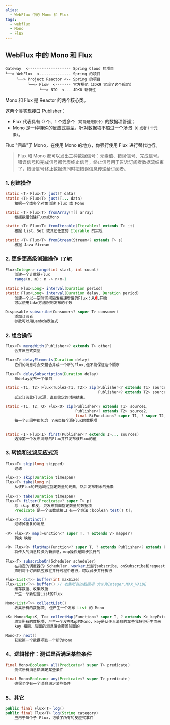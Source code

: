 ```yaml
---
alias: 
  - WebFlux 中的 Mono 和 Flux
tags: 
  - webflux
  - Mono
  - Flux
---
```


## WebFlux 中的 Mono 和 Flux

```
Gateway  <------------------- Spring Cloud 的项目
└──> WebFlux  <-------------- Spring 的项目
     └──> Project Reactor <-- Spring 的项目
          └──> Flow  <------- 官方规范（JDK9 实现了这个规范）
               └──> NIO  <--- JDK8 新特性
```

Mono 和 Flux 是 Reactor 的两个核心类。

这两个类实现接口 Publisher：

- Flux 代表具有 0 个、1 个或多个<small>（可能是无限个）</small>的数据项管道；
- Mono 是一种特殊的反应式类型，针对数据项不超过一个场景<small>（0 或者 1 个元素）</small>。

Flux "涵盖"了 Mono，在使用 Mono 的地方，你强行使用 Flux 进行替代也行。

> Flux 和 Mono 都可以发出三种数据信号：元素值、错误信号、完成信号。错误信号和完成信号都代表终止信号，终止信号用于告诉订阅者数据流结束了，错误信号终止数据流同时把错误信息传递给订阅者。

### 1. 创建操作

```java
static <T> Flux<T> just(T data)
static <T> Flux<T> just(T... data)
    根据一个或多个对象创建 Flux 或 Mono

static <T> Flux<T> fromArray(T[] array)
    根据数组创建Flux或Mono

static <T> Flux<T> fromIterable(Iterable<? extends T> it)
    根据 List、Set 或其它任意的 Iterable 的实现

static <T> Flux<T> fromStream(Stream<? extends T> s)
    根据 Java Stream
```

### 2. 更多更高级创建操作<small>（了解）</small>

```java
Flux<Integer> range(int start, int count)
    创建一个计数器Flux
    range(n, m): n -> n+m-1
  
static Flux<Long> interval(Duration period)
static Flux<Long> interval(Duration delay, Duration period)
    创建一个以一定时间间隔发布递增值的Flux：从0L开始
    可以使用take方法限制发布的个数

Disposable subscribe(Consumer<? super T> consumer)
    添加订阅者
    参数可以用Lambda表达式
```

### 2. 组合操作

```java
Flux<T> mergeWith(Publisher<? extends T> other)
    合并反应式类型

Flux<T> delayElements(Duration delay)
    它们的消息将会交错合并成一个新的Flux,但不能保证这个顺序

Flux<T> delaySubscription(Duration delay)
    每delay发布一个条目

static <T1, T2> Flux<Tuple2<T1, T2>> zip(Publisher<? extends T1> source1, 
                                         Publisher<? extends T2> source2)
    延迟订阅此Flux源，直到给定的时间结束。

static <T1, T2, O> Flux<O> zip(Publisher<? extends T1> source1,
                               Publisher<? extends T2> source2, 
                               final BiFunction<? super T1, ? super T2, ? extends O> combinator)
    每一个元组中都包含 了来自每个源Flux的数据项


static <I> Flux<I> first(Publisher<? extends I>... sources)
    选择第一个发布消息的Flux并只发布该Flux的值
```

### 3. 转换和过滤反应式流

```java
Flux<T> skip(long skipped)
    过滤

Flux<T> skip(Duration timespan)
Flux<T> take(long n)
    从该Flux的开始跳过指定数量的元素，然后发布剩余的元素

Flux<T> take(Duration timespan)
Flux<T> filter(Predicate<? super T> p)
    与 skip 相反，只发布前面指定数量的数据项
    Predicate 是一个函数式接口 有一个方法：boolean test(T t);

Flux<T> distinct()
    过滤掉重复的消息

<V> Flux<V> map(Function<? super T, ? extends V> mapper)
    转换 映射

<R> Flux<R> flatMap(Function<? super T, ? extends Publisher<? extends R>> mapper)
    将传入的消息转换为新消息，map操作是同步执行的

Flux<T> subscribeOn(Scheduler scheduler)
    在指定的调度器的 Scheduler. worker上运行subscribe、onSubscribe和request,
    声明每个订阅都应该在并行线程中进行，可以异步并行执行

Flux<List<T>> buffer(int maxSize)
Flux<List<T>> buffer() // 收集所有的数据项 大小为Integer.MAX_VALUE
    缓存数据、收集数据
    产生一个新包含List的Flux

Mono<List<T>> collectList()
    收集所有的数据项, 但产生一个发布 List 的 Mono

<K> Mono<Map<K, T>> collectMap(Function<? super T, ? extends K> keyExtractor)
    收集所有的数据项，产生一个发布Map的Mono，key是从传入消息的某些我特征衍生而来
    key 相同，后面的消息值会覆盖前面的

Mono<T> next()
    获取第一个数据项到一个新的Mono
```

### 4、逻辑操作：测试是否满足某些条件

```java
final Mono<Boolean> all(Predicate<? super T> predicate)
    测试所有消息都满足某些条件

final Mono<Boolean> any(Predicate<? super T> predicate)
    确保至少有一个消息满足某些条件
```
  

### 5、其它

```java
public final Flux<T> log()
public final Flux<T> log(String category)
    应用于每个子 Flux，记录了所有的反应式事件
```

